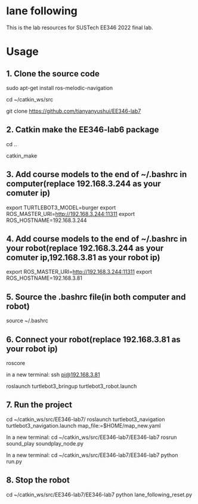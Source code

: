 # lane following
This is the lab resources for SUSTech EE346 2022 final lab.

# Usage

## 1. Clone the source code
  sudo apt-get install ros-melodic-navigation
  
  cd ~/catkin_ws/src
  
  git clone https://github.com/tianyanyushui/EE346-lab7
  
## 2. Catkin make the EE346-lab6 package
  cd ..
  
  catkin_make

## 3. Add course models to the end of ~/.bashrc in computer(replace 192.168.3.244 as your comuter ip)
   export TURTLEBOT3_MODEL=burger
   export ROS_MASTER_URI=http://192.168.3.244:11311
   export ROS_HOSTNAME=192.168.3.244
   
## 4. Add course models to the end of ~/.bashrc in your robot(replace 192.168.3.244 as your comuter ip,192.168.3.81 as your robot ip)
   export ROS_MASTER_URI=http://192.168.3.244:11311
   export ROS_HOSTNAME=192.168.3.81

## 5. Source the .bashrc file(in both computer and robot)
   source ~/.bashrc
   
## 6. Connect your robot(replace 192.168.3.81 as your robot ip)
   roscore 
   
   in a new  terminal: ssh pi@192.168.3.81
   
   roslaunch turtlebot3_bringup turtlebot3_robot.launch
   
## 7. Run the project
   
   cd ~/catkin_ws/src/EE346-lab7/
   roslaunch turtlebot3_navigation turtlebot3_navigation.launch map_file:=$HOME/map_new.yaml
   
   In a new terminal:
   cd ~/catkin_ws/src/EE346-lab7/EE346-lab7
   rosrun sound_play soundplay_node.py
   
   In a new terminal:
   cd ~/catkin_ws/src/EE346-lab7/EE346-lab7
   python run.py 

## 8. Stop the robot
   cd ~/catkin_ws/src/EE346-lab7/EE346-lab7
   python lane_following_reset.py 

   
 
   


